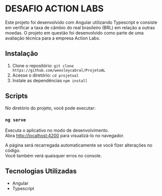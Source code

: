 # DESAFIO ACTION LABS

Este projeto foi desenvolvido com Angular utilizando Typescript e consiste em verificar a taxa de câmbio do real brasileiro (BRL) em relação a outras moedas.
O projeto em questão foi desenvolvido como parte de uma avaliação técnica para a empresa Action Labs.

## Instalação

1. Clone o repositório: `git clone https://github.com/weesleycabral/ProjetoAL`
3. Acesse o diretório: `cd projetoal`
4. Instale as dependências `npm install`

## Scripts

No diretório do projeto, você pode executar:

### `ng serve`

Executa o aplicativo no modo de desenvolvimento.\
Abra [http://localhost:4200](http://localhost:4200) para visualizá-lo no navegador.

A página será recarregada automaticamente se você fizer alterações no código.\
Você também verá quaisquer erros no console.

## Tecnologias Utilizadas

- Angular
- Typescript
